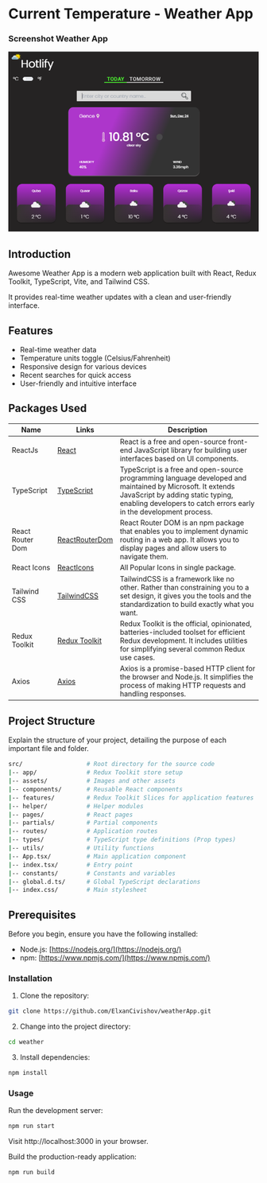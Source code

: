 # Current Temperature - Weather App

### Screenshot Weather App

![App Screenshot](./public/snapWeather.png)

## Introduction
Awesome Weather App is a modern web application built with React, Redux Toolkit, TypeScript, Vite, and Tailwind CSS. 

It provides real-time weather updates with a clean and user-friendly interface.

## Features
- Real-time weather data
- Temperature units toggle (Celsius/Fahrenheit)
- Responsive design for various devices
- Recent searches for quick access
- User-friendly and intuitive interface



## Packages Used


| Name                  | Links | Description |
|-----------------------| ------| ----------- |
| ReactJs               | [React](https://reactjs.org/) | React is a free and open-source front-end JavaScript library for building user interfaces based on UI components.|
| TypeScript   | [TypeScript](https://www.typescriptlang.org/)  | TypeScript is a free and open-source programming language developed and maintained by Microsoft. It extends JavaScript by adding static typing, enabling developers to catch errors early in the development process.|
| React Router Dom      | [ReactRouterDom](https://reactrouter.com/en/main) | React Router DOM is an npm package that enables you to implement dynamic routing in a web app. It allows you to display pages and allow users to navigate them. |
| React Icons           | [ReactIcons](https://react-icons.github.io/react-icons/) | All Popular Icons in single package. |
| Tailwind CSS          | [TailwindCSS](https://tailwindcss.com/) | TailwindCSS is a framework like no other. Rather than constraining you to a set design, it gives you the tools and the standardization to build exactly what you want.|
| Redux Toolkit                    | [Redux Toolkit](https://redux-toolkit.js.org/) | Redux Toolkit is the official, opinionated, batteries-included toolset for efficient Redux development. It includes utilities for simplifying several common Redux use cases. |
| Axios   | [Axios](https://axios-http.com/) | Axios is a promise-based HTTP client for the browser and Node.js. It simplifies the process of making HTTP requests and handling responses. |



## Project Structure
Explain the structure of your project, detailing the purpose of each important file and folder.

 ```bash
src/                  # Root directory for the source code
|-- app/              # Redux Toolkit store setup
|-- assets/           # Images and other assets
|-- components/       # Reusable React components
|-- features/         # Redux Toolkit Slices for application features
|-- helper/           # Helper modules
|-- pages/            # React pages
|-- partials/         # Partial components
|-- routes/           # Application routes
|-- types/            # TypeScript type definitions (Prop types)
|-- utils/            # Utility functions
|-- App.tsx/          # Main application component
|-- index.tsx/        # Entry point
|-- constants/        # Constants and variables
|-- global.d.ts/      # Global TypeScript declarations
|-- index.css/        # Main stylesheet

```
## Prerequisites

Before you begin, ensure you have the following installed:

- Node.js: [https://nodejs.org/](https://nodejs.org/)
- npm: [https://www.npmjs.com/](https://www.npmjs.com/)

### Installation
 1. Clone the repository:
  ```bash
  git clone https://github.com/ElxanCivishov/weatherApp.git
  ```
 2. Change into the project directory:
 ```bash
 cd weather
 ```
 3. Install dependencies:
 ```bash
 npm install
 ```

### Usage

Run the development server:
 ```bash
 npm run start
 ```
Visit http://localhost:3000 in your browser.

Build the production-ready application:
 ```bash
npm run build
 ```



